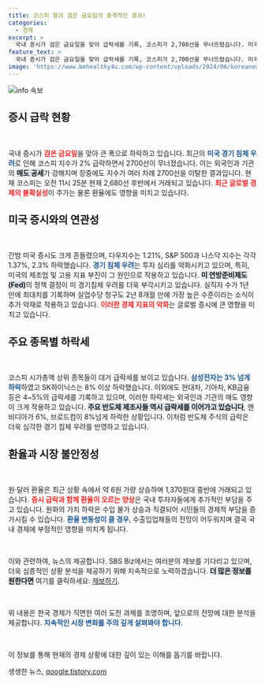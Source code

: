 ```yaml
---
title: 코스피 붕괴 검은 금요일의 충격적인 결과!
categories:
  - 경제
excerpt: >
  국내 증시가 검은 금요일을 맞아 급락세를 기록, 코스피가 2,700선을 무너뜨렸습니다. 미국 경기침체 우려가 불러온 직격탄으로 삼성전자, SK하이닉스 등 주요 주식이 큰 폭 하락하며 투자자들의 경각심이 고조되고 있습니다.
feature_text: >
  국내 증시가 검은 금요일을 맞아 급락세를 기록, 코스피가 2,700선을 무너뜨렸습니다. 미국 경기침체 우려가 불러온 직격탄으로 삼성전자, SK하이닉스 등 주요 주식이 큰 폭 하락하며 투자자들의 경각심이 고조되고 있습니다.
image: 'https://www.behealthy4u.com/wp-content/uploads/2024/06/koreanews.jpg'
---
```


<p><img src="https://www.behealthy4u.com/wp-content/uploads/2024/06/koreanews.jpg" alt="info 속보" /></p>

<h2 data-ke-size="size26">증시 급락 현황</h2>

<p data-ke-size="size16">&nbsp;</p>

<p>국내 증시가 <b><span style="color: #ee2323;">검은 금요일</span></b>을 맞아 큰 폭으로 하락하고 있습니다. 최근의 <b><span style="color: #1a5490;">미국 경기 침체 우려</span></b>로 인해 코스피 지수가 2% 급락하면서 2700선이 무너졌습니다. 이는 외국인과 기관의 <b><span style="background-color: #21538527;">매도 공세</span></b>가 강해지며 장중에도 지수가 여러 차례 2700선을 이탈한 결과입니다. 현재 코스피는 오전 11시 25분 현재 2,680선 후반에서 거래되고 있습니다. <b><span style="color: #ee2323;">최근 글로벌 경제의 불확실성</span></b>이 주가는 물론 환율에도 영향을 미치고 있습니다.</p>

<h2 data-ke-size="size26">미국 증시와의 연관성</h2>

<p data-ke-size="size16">&nbsp;</p>

<p>간밤 미국 증시도 크게 흔들렸으며, 다우지수는 1.21%, S&amp;P 500과 나스닥 지수는 각각 1.37%, 2.3% 하락했습니다. <b><span style="color: #1a5490;">경기 침체 우려</span></b>는 투자 심리를 악화시키고 있으며, 특히, 미국의 제조업 및 고용 지표 부진이 그 원인으로 작용하고 있습니다. <b><span style="background-color: #21538527;">미 연방준비제도(Fed)</span></b>의 정책 결정이 미 경기침체 우려를 더욱 부각시키고 있습니다. 실직자 수가 1년 만에 최대치를 기록하며 실업수당 청구도 2년 8개월 만에 가장 높은 수준이라는 소식이 추가 악재로 작용하고 있습니다. <b><span style="color: #ee2323;">이러한 경제 지표의 악화</span></b>는 글로벌 증시에 큰 영향을 미치고 있습니다.</p>

<h2 data-ke-size="size26">주요 종목별 하락세</h2>

<p data-ke-size="size16">&nbsp;</p>

<p>코스피 시가총액 상위 종목들이 대거 급락세를 보이고 있습니다. <b><span style="color: #1a5490;">삼성전자는 3% 넘게 하락</span></b>하였고 SK하이닉스는 8% 이상 하락했습니다. 이외에도 현대차, 기아차, KB금융 등은 4~5%의 급락세를 기록하고 있으며, 이러한 하락세는 외국인과 기관의 매도 영향이 크게 작용하고 있습니다. <b><span style="background-color: #21538527;">주요 반도체 제조사들 역시 급락세를 이어가고 있습니다</span></b>, 엔비디아가 6%, 브로드컴이 8%넘게 하락한 상황입니다. 이처럼 반도체 주식의 급락은 더욱 심각한 경기 침체 우려를 반영하고 있습니다.</p>

<h2 data-ke-size="size26">환율과 시장 불안정성</h2>

<p data-ke-size="size16">&nbsp;</p>

<p>원·달러 환율은 최근 상황 속에서 약 6원 가량 상승하며 1,370원대 중반에 거래되고 있습니다. <b><span style="color: #ee2323;">증시 급락과 함께 환율이 오르는 양상</span></b>은 국내 투자자들에게 추가적인 부담을 주고 있습니다. 원화의 가치 하락은 수입 물가 상승과 직결되어 시민들의 경제적 부담을 증가시킬 수 있습니다. <b><span style="color: #1a5490;">환율 변동성이 클 경우</span></b>, 수출입업체들의 전망이 어두워지며 결국 국내 경제에 부정적인 영향을 미치게 됩니다.</p>

<p data-ke-size="size16">&nbsp;</p>

<p>이와 관련하여, 뉴스의 제공합니다. SBS Biz에서는 여러분의 제보를 기다리고 있으며, 더욱 심층적인 상황 분석을 제공하기 위해 지속적으로 노력하겠습니다. <b><span style="background-color: #21538527;">더 많은 정보를 원한다면</span></b> 여기를 클릭하세요: <a href="https://url.kr/9pghjn">제보하기</a>. </p>

<p data-ke-size="size16">&nbsp;</p> 

<p>위 내용은 한국 경제가 직면한 여러 도전 과제를 조명하며, 앞으로의 전망에 대한 분석을 제공합니다. <b><span style="color: #1a5490;">지속적인 시장 변화를 주의 깊게 살펴봐야 합니다</span></b>.</p>

<p data-ke-size="size16">&nbsp;</p>

<p>이 정보를 통해 현재의 경제 상황에 대한 깊이 있는 이해를 돕기를 바랍니다.</p>
생생한 뉴스, <a href="https://qoogle.tistory.com" rel="dofollow">qoogle.tistory.com</a>


